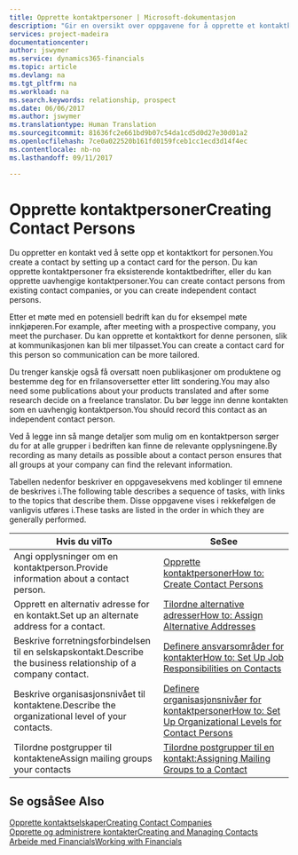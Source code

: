 ```yaml
---
title: Opprette kontaktpersoner | Microsoft-dokumentasjon
description: "Gir en oversikt over oppgavene for å opprette et kontaktkort for en person, for eksempel et prospekt eller en leverandør, noe som bidrar til å definere relasjonen og tilpasse kommunikasjon."
services: project-madeira
documentationcenter: 
author: jswymer
ms.service: dynamics365-financials
ms.topic: article
ms.devlang: na
ms.tgt_pltfrm: na
ms.workload: na
ms.search.keywords: relationship, prospect
ms.date: 06/06/2017
ms.author: jswymer
ms.translationtype: Human Translation
ms.sourcegitcommit: 81636fc2e661bd9b07c54da1cd5d0d27e30d01a2
ms.openlocfilehash: 7ce0a022520b161fd0159fceb1cc1ecd3d14f4ec
ms.contentlocale: nb-no
ms.lasthandoff: 09/11/2017

---
```

# <a name="creating-contact-persons"></a><span data-ttu-id="2c716-103">Opprette kontaktpersoner</span><span class="sxs-lookup"><span data-stu-id="2c716-103">Creating Contact Persons</span></span>
<span data-ttu-id="2c716-104">Du oppretter en kontakt ved å sette opp et kontaktkort for personen.</span><span class="sxs-lookup"><span data-stu-id="2c716-104">You create a contact by setting up a contact card for the person.</span></span> <span data-ttu-id="2c716-105">Du kan opprette kontaktpersoner fra eksisterende kontaktbedrifter, eller du kan opprette uavhengige kontaktpersoner.</span><span class="sxs-lookup"><span data-stu-id="2c716-105">You can create contact persons from existing contact companies, or you can create independent contact persons.</span></span>

<span data-ttu-id="2c716-106">Etter et møte med en potensiell bedrift kan du for eksempel møte innkjøperen.</span><span class="sxs-lookup"><span data-stu-id="2c716-106">For example, after meeting with a prospective company, you meet the purchaser.</span></span> <span data-ttu-id="2c716-107">Du kan opprette et kontaktkort for denne personen, slik at kommunikasjonen kan bli mer tilpasset.</span><span class="sxs-lookup"><span data-stu-id="2c716-107">You can create a contact card for this person so communication can be more tailored.</span></span>

<span data-ttu-id="2c716-108">Du trenger kanskje også få oversatt noen publikasjoner om produktene og bestemme deg for en frilansoversetter etter litt sondering.</span><span class="sxs-lookup"><span data-stu-id="2c716-108">You may also need some publications about your products translated and after some research decide on a freelance translator.</span></span> <span data-ttu-id="2c716-109">Du bør legge inn denne kontakten som en uavhengig kontaktperson.</span><span class="sxs-lookup"><span data-stu-id="2c716-109">You should record this contact as an independent contact person.</span></span>

<span data-ttu-id="2c716-110">Ved å legge inn så mange detaljer som mulig om en kontaktperson sørger du for at alle grupper i bedriften kan finne de relevante opplysningene.</span><span class="sxs-lookup"><span data-stu-id="2c716-110">By recording as many details as possible about a contact person ensures that all groups at your company can find the relevant information.</span></span>

<span data-ttu-id="2c716-111">Tabellen nedenfor beskriver en oppgavesekvens med koblinger til emnene de beskrives i.</span><span class="sxs-lookup"><span data-stu-id="2c716-111">The following table describes a sequence of tasks, with links to the topics that describe them.</span></span> <span data-ttu-id="2c716-112">Disse oppgavene vises i rekkefølgen de vanligvis utføres i.</span><span class="sxs-lookup"><span data-stu-id="2c716-112">These tasks are listed in the order in which they are generally performed.</span></span>

| <span data-ttu-id="2c716-113">Hvis du vil</span><span class="sxs-lookup"><span data-stu-id="2c716-113">To</span></span> | <span data-ttu-id="2c716-114">Se</span><span class="sxs-lookup"><span data-stu-id="2c716-114">See</span></span> |
| --- | --- |
| <span data-ttu-id="2c716-115">Angi opplysninger om en kontaktperson.</span><span class="sxs-lookup"><span data-stu-id="2c716-115">Provide information about a contact person.</span></span> |[<span data-ttu-id="2c716-116">Opprette kontaktpersoner</span><span class="sxs-lookup"><span data-stu-id="2c716-116">How to: Create Contact Persons</span></span>](marketing-how-create-contact-persons.md) |
| <span data-ttu-id="2c716-117">Opprett en alternativ adresse for en kontakt.</span><span class="sxs-lookup"><span data-stu-id="2c716-117">Set up an alternate address for a contact.</span></span> |[<span data-ttu-id="2c716-118">Tilordne alternative adresser</span><span class="sxs-lookup"><span data-stu-id="2c716-118">How to: Assign Alternative Addresses</span></span>](marketing-how-assign-alternate-address.md) |
| <span data-ttu-id="2c716-119">Beskrive forretningsforbindelsen til en selskapskontakt.</span><span class="sxs-lookup"><span data-stu-id="2c716-119">Describe the business relationship of a company contact.</span></span> |[<span data-ttu-id="2c716-120">Definere ansvarsområder for kontakter</span><span class="sxs-lookup"><span data-stu-id="2c716-120">How to: Set Up Job Responsibilities on Contacts</span></span>](marketing-job-responsibilities.md) |
| <span data-ttu-id="2c716-121">Beskrive organisasjonsnivået til kontaktene.</span><span class="sxs-lookup"><span data-stu-id="2c716-121">Describe the organizational level of your contacts.</span></span> |[<span data-ttu-id="2c716-122">Definere organisasjonsnivåer for kontaktpersoner</span><span class="sxs-lookup"><span data-stu-id="2c716-122">How to: Set Up Organizational Levels for Contact Persons</span></span>](marketing-organizational-levels.md) |
| <span data-ttu-id="2c716-123">Tilordne postgrupper til kontaktene</span><span class="sxs-lookup"><span data-stu-id="2c716-123">Assign mailing groups your contacts</span></span> |[<span data-ttu-id="2c716-124">Tilordne postgrupper til en kontakt:</span><span class="sxs-lookup"><span data-stu-id="2c716-124">Assigning Mailing Groups to a Contact</span></span>](marketing-mailing-groups.md) |

## <a name="see-also"></a><span data-ttu-id="2c716-125">Se også</span><span class="sxs-lookup"><span data-stu-id="2c716-125">See Also</span></span>
[<span data-ttu-id="2c716-126">Opprette kontaktselskaper</span><span class="sxs-lookup"><span data-stu-id="2c716-126">Creating Contact Companies</span></span>](marketing-create-contact-companies.md)  
[<span data-ttu-id="2c716-127">Opprette og administrere kontakter</span><span class="sxs-lookup"><span data-stu-id="2c716-127">Creating and Managing Contacts</span></span>](marketing-create-contact-persons.md)  
[<span data-ttu-id="2c716-128">Arbeide med Financials</span><span class="sxs-lookup"><span data-stu-id="2c716-128">Working with Financials</span></span>](ui-work-product.md)

